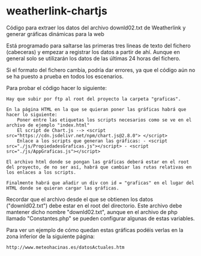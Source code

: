 # weatherlink-chartjs
Código para extraer los datos del archivo downld02.txt de Weatherlink y generar gráficas dinámicas para la web

Está programado para saltarse las primeras tres lineas de texto del fichero (cabeceras) y empezar a registrar los datos a partir de ahí. Aunque en general solo se utilizarán los datos de las últimas 24 horas del fichero.

Si el formato del fichero cambia, podría dar errores, ya que el código aún no se ha puesto a prueba en todos los escenarios.

Para probar el código hacer lo siguiente:

    Hay que subir por ftp al root del proyecto la carpeta "graficas".

    En la página HTML en la que se quieran poner las gráficas habrá que hacer lo siguiente:
        Poner entre las etiquetas los scripts necesarios como se ve en el archivo de ejemplo "index.html"
        El script de Chart.js --> <script src="https://cdn.jsdelivr.net/npm/chart.js@2.8.0"> </script>
        Enlace a los scripts que generan las gráficas: - <script src="./js/PropiedadesGraficas.js"></script> - <script src="./js/AppGraficas.js"></script>

    El archivo html donde se pongan las gráficas deberá estar en el root del proyecto, de no ser así, habrá que cambiar las rutas relativas en los enlaces a los scripts.

    Finalmente habrá que añadir un div con id = "graficas" en el lugar del HTML donde se quieran cargar las gráficas.

Recordar que el archivo desde el que se obtienen los datos ("downld02.txt") debe estar en el root del directorio. Este archivo debe mantener dicho nombre "downld02.txt", aunque en el archivo de php llamado "Constantes.php" se pueden configurar algunas de estas variables.

Para ver un ejemplo de cómo quedan estas gráficas podéis verlas en la zona inferior de la siguiente página:

    http://www.meteohacinas.es/datosActuales.htm
